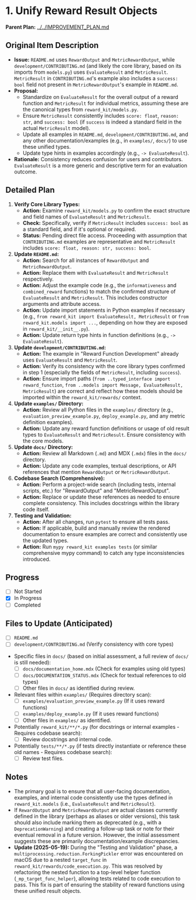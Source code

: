 # 1. Unify Reward Result Objects

**Parent Plan:** [../../IMPROVEMENT_PLAN.md](../../IMPROVEMENT_PLAN.md)

## Original Item Description

*   **Issue:** `README.md` uses `RewardOutput` and `MetricRewardOutput`, while `development/CONTRIBUTING.md` (and likely the core library, based on its imports from `models.py`) uses `EvaluateResult` and `MetricResult`. `MetricResult` in `CONTRIBUTING.md`'s example also includes a `success: bool` field not present in `MetricRewardOutput`'s example in `README.md`.
*   **Proposal:**
    *   Standardize on `EvaluateResult` for the overall output of a reward function and `MetricResult` for individual metrics, assuming these are the canonical types from `reward_kit/models.py`.
    *   Ensure `MetricResult` consistently includes `score: float`, `reason: str`, and `success: bool` (if `success` is indeed a standard field in the actual `MetricResult` model).
    *   Update all examples in `README.md`, `development/CONTRIBUTING.md`, and any other documentation/examples (e.g., in `examples/`, `docs/`) to use these unified types.
    *   Update type hints in examples accordingly (e.g., `-> EvaluateResult`).
*   **Rationale:** Consistency reduces confusion for users and contributors. `EvaluateResult` is a more generic and descriptive term for an evaluation outcome.

## Detailed Plan

1.  **Verify Core Library Types:**
    *   **Action:** Examine `reward_kit/models.py` to confirm the exact structure and field names of `EvaluateResult` and `MetricResult`.
    *   **Check:** Specifically, verify if `MetricResult` includes `success: bool` as a standard field, and if it's optional or required.
    *   **Status:** Pending direct file access. Proceeding with assumption that `CONTRIBUTING.md` examples are representative and `MetricResult` includes `score: float, reason: str, success: bool`.
2.  **Update `README.md`:**
    *   **Action:** Search for all instances of `RewardOutput` and `MetricRewardOutput`.
    *   **Action:** Replace them with `EvaluateResult` and `MetricResult` respectively.
    *   **Action:** Adjust the example code (e.g., the `informativeness` and `combined_reward` functions) to match the confirmed structure of `EvaluateResult` and `MetricResult`. This includes constructor arguments and attribute access.
    *   **Action:** Update import statements in Python examples if necessary (e.g., `from reward_kit import EvaluateResult, MetricResult` or `from reward_kit.models import ...`, depending on how they are exposed in `reward_kit/__init__.py`).
    *   **Action:** Update return type hints in function definitions (e.g., `-> EvaluateResult`).
3.  **Update `development/CONTRIBUTING.md`:**
    *   **Action:** The example in "Reward Function Development" already uses `EvaluateResult` and `MetricResult`.
    *   **Action:** Verify its consistency with the core library types confirmed in step 1 (especially the fields of `MetricResult`, including `success`).
    *   **Action:** Ensure import paths (`from ..typed_interface import reward_function`, `from ..models import Message, EvaluateResult, MetricResult`) are correct and reflect how these models should be imported within the `reward_kit/rewards/` context.
4.  **Update `examples/` Directory:**
    *   **Action:** Review all Python files in the `examples/` directory (e.g., `evaluation_preview_example.py`, `deploy_example.py`, and any metric definition examples).
    *   **Action:** Update any reward function definitions or usage of old result types to `EvaluateResult` and `MetricResult`. Ensure consistency with the core models.
5.  **Update `docs/` Directory:**
    *   **Action:** Review all Markdown (`.md`) and MDX (`.mdx`) files in the `docs/` directory.
    *   **Action:** Update any code examples, textual descriptions, or API references that mention `RewardOutput` or `MetricRewardOutput`.
6.  **Codebase Search (Comprehensive):**
    *   **Action:** Perform a project-wide search (including tests, internal scripts, etc.) for "RewardOutput" and "MetricRewardOutput".
    *   **Action:** Replace or update these references as needed to ensure complete consistency. This includes docstrings within the library code itself.
7.  **Testing and Validation:**
    *   **Action:** After all changes, run `pytest` to ensure all tests pass.
    *   **Action:** If applicable, build and manually review the rendered documentation to ensure examples are correct and consistently use the updated types.
    *   **Action:** Run `mypy reward_kit examples tests` (or similar comprehensive mypy command) to catch any type inconsistencies introduced.

## Progress

*   [ ] Not Started
*   [X] In Progress
*   [ ] Completed

## Files to Update (Anticipated)

*   [ ] `README.md`
*   [ ] `development/CONTRIBUTING.md` (Verify consistency with core types)
*   Specific files in `docs/` (based on initial assessment, a full review of `docs/` is still needed):
    *   [ ] `docs/documentation_home.mdx` (Check for examples using old types)
    *   [ ] `docs/DOCUMENTATION_STATUS.mdx` (Check for textual references to old types)
    *   [ ] Other files in `docs/` as identified during review.
*   Relevant files within `examples/` (Requires directory scan):
    *   [ ] `examples/evaluation_preview_example.py` (If it uses reward functions)
    *   [ ] `examples/deploy_example.py` (If it uses reward functions)
    *   [ ] Other files in `examples/` as identified.
*   Potentially `reward_kit/**/*.py` (for docstrings or internal examples - Requires codebase search):
    *   [ ] Review docstrings and internal code.
*   Potentially `tests/**/*.py` (if tests directly instantiate or reference these old names - Requires codebase search):
    *   [ ] Review test files.

## Notes

*   The primary goal is to ensure that all user-facing documentation, examples, and internal code consistently use the types defined in `reward_kit.models` (i.e., `EvaluateResult` and `MetricResult`).
*   If `RewardOutput` and `MetricRewardOutput` are actual classes currently defined in the library (perhaps as aliases or older versions), this task should also include marking them as deprecated (e.g., with a `DeprecationWarning`) and creating a follow-up task or note for their eventual removal in a future version. However, the initial assessment suggests these are primarily documentation/example discrepancies.
*   **Update (2025-05-19):** During the "Testing and Validation" phase, a `multiprocessing.reduction.ForkingPickler` error was encountered on macOS due to a nested `target_func` in `reward_kit/rewards/code_execution.py`. This was resolved by refactoring the nested function to a top-level helper function (`_mp_target_func_helper`), allowing tests related to code execution to pass. This fix is part of ensuring the stability of reward functions using these unified result objects.
